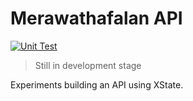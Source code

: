 # Merawathafalan API

[![Unit Test](https://github.com/merawathafalan/API/actions/workflows/unit-test.yml/badge.svg)](https://github.com/merawathafalan/API/actions/workflows/unit-test.yml)

> Still in development stage

Experiments building an API using XState.
